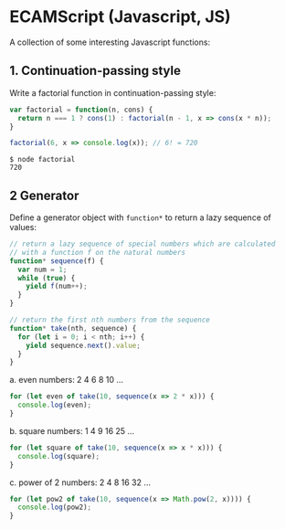 # ECAMScript (Javascript, JS)

A collection of some interesting Javascript functions:

## 1. Continuation-passing style

Write a factorial function in continuation-passing style:

```javascript
var factorial = function(n, cons) {
  return n === 1 ? cons(1) : factorial(n - 1, x => cons(x * n));
}

factorial(6, x => console.log(x)); // 6! = 720
```


```console
$ node factorial
720 
```

## 2 Generator

Define a generator object with ```function*``` to return a lazy sequence of values:

```javascript
// return a lazy sequence of special numbers which are calculated 
// with a function f on the natural numbers
function* sequence(f) {
  var num = 1;
  while (true) {
    yield f(num++);
  }
}

// return the first nth numbers from the sequence
function* take(nth, sequence) {
  for (let i = 0; i < nth; i++) {
    yield sequence.next().value;
  }
}
```

a. even numbers: 2 4 6 8 10 ...

```javascript
for (let even of take(10, sequence(x => 2 * x))) {
  console.log(even);
}
```

b. square numbers: 1 4 9 16 25 ...

```javascript
for (let square of take(10, sequence(x => x * x))) {
  console.log(square);
}
```

c. power of 2 numbers: 2 4 8 16 32 ...

```javascript
for (let pow2 of take(10, sequence(x => Math.pow(2, x)))) {
  console.log(pow2);
}
```
